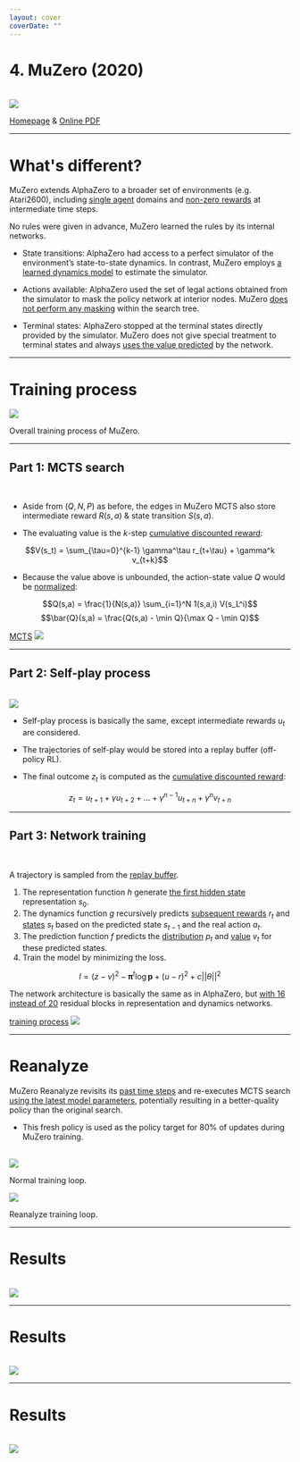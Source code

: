```yaml
---
layout: cover
coverDate: ""
---
```


# 4. MuZero (2020)

<br>

<img src='/[4.MuZero]-01.title.png' class='shadow-lg mx-auto w-220'>


<p class='text-sm'>

[Homepage](https://www.deepmind.com/blog/muzero-mastering-go-chess-shogi-and-atari-without-rules) & [Online PDF](https://mnomqrns7c.feishu.cn/file/boxcnMst8DYnhuH6fb3t1LXNBpb)

</p>

---

# What's different?

MuZero extends AlphaZero to a broader set of environments (e.g. Atari2600), including <u>single agent</u> domains and <u>non-zero rewards</u> at intermediate time steps.

No rules were given in advance, MuZero learned the rules by its internal networks.

- <font class='text-red-600 font-bold'>State transitions</font>: AlphaZero had access to a perfect simulator of the environment’s state-to-state dynamics. In contrast, MuZero employs <u>a learned dynamics model</u> to estimate the simulator.

- <font class='text-red-600 font-bold'>Actions available</font>: AlphaZero used the set of legal actions obtained from the simulator to mask the policy network at interior nodes. MuZero <u>does not perform any masking</u> within the search tree.

- <font class='text-red-600 font-bold'>Terminal states</font>: AlphaZero stopped at the terminal states directly provided by the simulator. MuZero does not give special treatment to terminal states and always <u>uses the value predicted</u> by the network.


---

# Training process

<img src='/[4.MuZero]-02-0.training_process.jpg' class='h-90 mx-auto'>

<p class='text-xs text-center'>
Overall training process of MuZero.
</p>


---

## Part 1: MCTS search

<br>

- Aside from $(Q, N, P)$ as before, the edges in MuZero MCTS also store <font class='text-red-600'>intermediate reward</font> $R(s,a)$ & <font class='text-red-600'>state transition</font> $S(s,a)$.

- The evaluating value is the $k$-step <u>cumulative discounted reward</u>:

$$V(s_t) = \sum_{\tau=0}^{k-1} \gamma^\tau r_{t+\tau} + \gamma^k v_{t+k}$$

- Because the value above is unbounded, the action-state value $Q$ would be <u>normalized</u>:

$$Q(s,a) = \frac{1}{N(s,a)} \sum_{i=1}^N 1(s,a,i) V(s_L^i)$$
$$\bar{Q}(s,a) = \frac{Q(s,a) - \min Q}{\max Q - \min Q}$$


<div class='group'>
    <a href='#' class='top-10 right-20 absolute group-hover:font-semibold'>MCTS</a>
    <img src='/[4.MuZero]-02-1.MCTS.jpg' class='h-90 invisible group-hover:visible top-15 right-18 absolute border-2'>
</div>


---

## Part 2: Self-play process

<br>

<img src='/[4.MuZero]-02-2.self-play.jpg' class='h-50 mx-auto'>

- Self-play process is basically the same, except <font class='text-red-600'>intermediate rewards</font> $u_t$ are considered.

- The trajectories of self-play would be stored into a <font class='text-red-600 font-bold'>replay buffer</font> (off-policy RL).

- The final outcome $z_t$ is computed as the <u>cumulative discounted reward</u>:

$$z_t = u_{t+1} + \gamma u_{t+2} + \dots + \gamma^{n-1}u_{t+n} + \gamma^n v_{t+n}$$


---

## Part 3: Network training

<br>

A trajectory is sampled from the <u>replay buffer</u>. 
1. The <font class='text-red-600'>representation</font> function $h$ generate <u>the first hidden state</u> representation $s_0$.
2. The <font class='text-red-600'>dynamics</font> function $g$ recursively predicts <u>subsequent rewards</u> $r_t$ and <u>states</u> $s_t$ based on the predicted state $s_{t-1}$ and the real action $a_t$. 
3. The <font class='text-red-600'>prediction</font> function $f$ predicts the <u>distribution</u> $p_t$ and <u>value</u> $v_t$ for these predicted states.
4. Train the model by minimizing the loss.

$$l = (z-v)^2 - \mathbf{\pi}^t\log \mathbf{p} + (u-r)^2+c||\theta||^2$$


The network architecture is basically the same as in AlphaZero, but <u>with 16 instead of 20</u> residual blocks in <font class='text-red-600'>representation</font> and <font class='text-red-600'>dynamics</font> networks.


<div class='group'>
    <a href='#' class='top-10 right-20 absolute group-hover:font-semibold'>training process</a>
    <img src='/[4.MuZero]-02-3.network_training.jpg' class='h-60 invisible group-hover:visible top-15 right-18 absolute border-2'>
</div>


---

# Reanalyze

MuZero Reanalyze revisits its <u>past time steps</u> and re-executes MCTS search <u>using the latest model parameters</u>, potentially resulting in a better-quality policy than the original search.

- This fresh policy is used as the policy target for <font class='text-red-600'>80% of updates</font> during MuZero training. 

<br>

<div class='grid grid-cols-2'>
    <div>
        <img src='/[4.MuZero]-03-1.normal_training_loop.jpg' class='h-60 mx-auto'>
        <p class='text-xs text-center'>Normal training loop.</p>      
    </div>
    <div>
        <img src='/[4.MuZero]-03-2.reanalyze_training_loop.jpg' class='h-70 mx-auto'>
        <p class='text-xs text-center'>Reanalyze training loop.</p>    
    </div>
</div>


---

# Results

<br>

<img src='/[4.MuZero]-04.performance_against_AlphaZero_and_R2D2.png' class='h-100 mx-auto'>

---

# Results

<br>

<img src='/[4.MuZero]-05.evaluations.png' class='h-100 mx-auto'>

---

# Results

<br>

<img src='/[4.MuZero]-06.Reanalyze_performance.png' class='h-70 mx-auto'>


